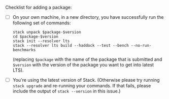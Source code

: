 Checklist for adding a package:

- [ ] On your own machine, in a new directory, you have successfully run the following set of commands:

      stack unpack $package-$version
      cd $package-$version
      stack init --resolver lts
      stack --resolver lts build --haddock --test --bench --no-run-benchmarks

  (replacing `$package` with the name of the package that is submitted and `$version` with the version of the package you want to get into latest LTS).

- [ ] You're using the latest version of Stack. (Otherwise please try running `stack upgrade` and re-running your commands. If that fails, please include the output of `stack --version` in this issue.)
